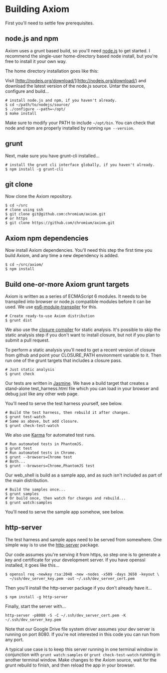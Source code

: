# Building Axiom

First you'll need to settle few prerequisites.

## node.js and npm

Axiom uses a grunt based build, so you'll need [node.js](https://nodejs.org/) to get started.   I recommend the single-user home-directory based node install, but you're free to install it your own way.

The home directory installation goes like this:

Visit [http://nodejs.org/download/](http://nodejs.org/download/) and download the latest version of the node.js source.  Untar the source, configure and build...

```
# install node.js and npm, if you haven't already.
$ cd ~/path/to/nodejs/source/
$ ./configure --path=~/opt/
$ make install
```

Make sure to modify your PATH to include `~/opt/bin`.  You can check that node and npm are properly installed by running `npm --version`.

## grunt

Next, make sure you have grunt-cli installed...

```
# install the grunt cli interface globally, if you haven't already.
$ npm install -g grunt-cli
```

## git clone

Now clone the Axiom repository.

```
$ cd ~/src
# clone using ssh
$ git clone git@github.com:chromium/axiom.git
# or https
$ git clone https://github.com/chromium/axiom.git
```

## Axiom npm dependencies

Now install Axiom dependencies.  You'll need this step the first time you build Axiom, and any time a new dependency is added.

```
$ cd ~/src/axiom/
$ npm install
```

## Build one-or-more Axiom grunt targets

Axiom is written as a series of ECMAScript 6 modules.  It needs to be transpiled into browser or node.js compatible modules before it can be used.  We use [es6-module-transpiler](https://github.com/esnext/es6-module-transpiler) for this.

```
# Create ready-to-use Axiom distribution
$ grunt dist
```

We also use the [closure compiler](https://developers.google.com/closure/compiler/) for static analysis.  It's possible to skip the static analysis step if you don't want to install closure, but not if you plan to submit a pull request.

To perform a static analysis you'll need to get a recent version of closure from github and point your CLOSURE_PATH environment variable to it.  Then run one of the grunt targets that includes a closure pass.

```
# Just static analysis
$ grunt check
```

Our tests are written in [Jasmine](http://jasmine.github.io/2.2/introduction.html).  We have a build target that creates a stand-alone test_harness.html file which you can load in your browser and debug just like any other web page.

You'll need to serve the test harness yourself, see below.

```
# Build the test harness, then rebuild it after changes.
$ grunt test-watch
# Same as above, but add closure.
$ grunt check-test-watch
```

We also use [Karma](http://karma-runner.github.io/0.12/index.html) for automated test runs.

```
# Run automated tests in PhantomJS.
$ grunt test
# Run automated tests in Chrome.
$ grunt --browsers=Chrome test
# Both...
$ grunt --browsers=Chrome,PhantomJS test
```

Our web_shell is build as a sample app, and as such isn't included as part of the main distribution.

```
# Build the samples once...
$ grunt samples
# Or build once, then watch for changes and rebuild...
$ grunt watch:samples
```

You'll need to serve the sample app somehow, see below.

## http-server

The test harness and sample apps need to be served from somewhere.  One simple way is to use the [http-server](https://www.npmjs.com/package/http-server) package.

Our code assumes you're serving it from https, so step one is to generate a key and certificate for your development server.  If you have openssl installed, it goes like this...

```
$ openssl req -newkey rsa:2048 -new -nodes -x509 -days 3650 -keyout \
  ~/ssh/dev_server_key.pem -out ~/.ssh/dev_server_cert.pem
```

Then you'll install the http-server package if you don't already have it...

```
$ npm install -g http-server
```

Finally, start the server with...

```
http-server -p8080 -S -C ~/.ssh/dev_server_cert.pem -K ~/.ssh/dev_server_key.pem
```

Note that our Google Drive file system driver assumes your dev server is running on port 8080.  If you're not interested in this code you can run from any port.

A typical use case is to keep this server running in one terminal window in conjunction with `grunt watch:samples` or `grunt check-test-watch` running in another terminal window.  Make changes to the Axiom source, wait for the grunt rebuild to finish, and then reload the app in your browser.
